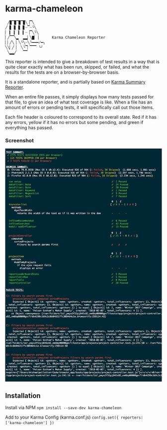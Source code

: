 # karma-chameleon

```
 ╱▉▔▉▔▉▔▉╲▕▔╲
╱▕▋▕▋▕▋▕▋┈▔┈╰╲
▏▕▎▕▎▕▎▕▎┈▕▔╲╰╲
▏╱▔▔╲▂  ▂▂▏╲▇▏▕      Karma Chameleon Reporter
▏▏╱╲▕ ╲╰╲┈╲╰━━━̸━╮
╲╲▏╱▕  ╲╰▔▏▔▔▔ ╰╯
 ╲▂▂╱   ▔▔
```

This reporter is intended to give a breakdown of test results in a way that is
quite clear exactly what has been run, skipped, or failed, and what the results
for the tests are on a browser-by-browser basis.

It is a standalone reporter, and is partially based on [Karma Summary Reporter](https://github.com/sth/karma-summary-reporter).

When an entire file passes, it simply displays how many tests passed for that
file, to give an idea of what test coverage is like. When a file has an amount
of errors or pending tests, it will specifically call out those items.

Each file header is coloured to correspond to its overall state. Red if it has
any errors, yellow if it has no errors but some pending, and green if everything
has passed.

### Screenshot
![Example](/karma-chameleon.png?raw=true "Example Condensed Output")

## Installation
Install via NPM
    `npm install --save-dev karma-chameleon`

Add to your Karma Config (karma.conf.js)
    ```
    config.set({
        reporters: ['karma-chameleon']
    })
    ```
